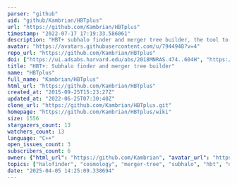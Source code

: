 ```yaml
---
parser: "github"
uid: "github/Kambrian/HBTplus"
url: "https://github.com/Kambrian/HBTplus"
timestamp: "2022-07-17 17:19:33.586061"
description: "HBT+ subhalo finder and merger tree builder, the tool to get you out of mess and back to physics."
avatar: "https://avatars.githubusercontent.com/u/7944948?v=4"
repo_url: "https://github.com/Kambrian/HBTplus"
doi: ["https://ui.adsabs.harvard.edu/abs/2018MNRAS.474..604H", "https://ui.adsabs.harvard.edu/abs/2017ascl.soft11023H/abstract"]
title: "HBT+: Subhalo finder and merger tree builder"
name: "HBTplus"
full_name: "Kambrian/HBTplus"
html_url: "https://github.com/Kambrian/HBTplus"
created_at: "2015-09-25T15:23:27Z"
updated_at: "2022-06-25T07:30:40Z"
clone_url: "https://github.com/Kambrian/HBTplus.git"
homepage: "https://github.com/Kambrian/HBTplus/wiki"
size: 1556
stargazers_count: 13
watchers_count: 13
language: "C++"
open_issues_count: 3
subscribers_count: 6
owner: {"html_url": "https://github.com/Kambrian", "avatar_url": "https://avatars.githubusercontent.com/u/7944948?v=4", "login": "Kambrian", "type": "User"}
topics: ["halofinder", "cosmology", "merger-tree", "subhalo", "hbt", "dark-matter", "astrophysics", "simulation"]
date: "2025-04-05 14:25:09.338694"
---
```

